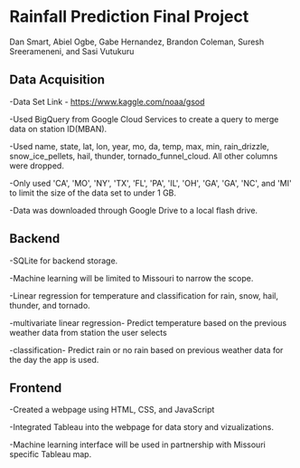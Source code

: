 # Rainfall Prediction Final Project
Dan Smart, Abiel Ogbe, Gabe Hernandez, Brandon Coleman, Suresh Sreerameneni, and Sasi Vutukuru

## Data Acquisition
-Data Set Link - https://www.kaggle.com/noaa/gsod

-Used BigQuery from Google Cloud Services to create a query to merge data on station ID(MBAN).

-Used name, state, lat, lon, year, mo, da, temp, max, min, rain_drizzle, snow_ice_pellets, hail, thunder, tornado_funnel_cloud. All other columns were dropped.

-Only used 'CA', 'MO', 'NY', 'TX', 'FL', 'PA', 'IL', 'OH', 'GA', 'GA', 'NC', and 'MI' to limit the size of the data set to under 1 GB.

-Data was downloaded through Google Drive to a local flash drive.

## Backend
-SQLite for backend storage.

-Machine learning will be limited to Missouri to narrow the scope.

-Linear regression for temperature and classification for rain, snow, hail, thunder, and tornado.

-multivariate linear regression-
Predict temperature based on the previous weather data from station the user selects

-classification-
Predict rain or no rain based on previous weather data for the day the app is used. 

## Frontend
-Created a webpage using HTML, CSS, and JavaScript

-Integrated Tableau into the webpage for data story and vizualizations.

-Machine learning interface will be used in partnership with Missouri specific Tableau map.

